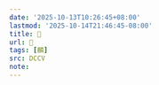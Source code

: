 ```yaml
---
date: '2025-10-13T10:26:45+08:00'
lastmod: '2025-10-14T21:46:45-08:00'
title: 􂠀
url: 􂠀
tags: [麟]
src: DCCV
note:
---
```

